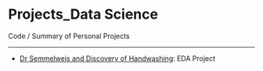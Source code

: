 # Projects_Data Science
Code / Summary of Personal Projects

***

* [Dr Semmelweis and Discovery of Handwashing](http://bit.ly/2F67xtM): EDA Project
